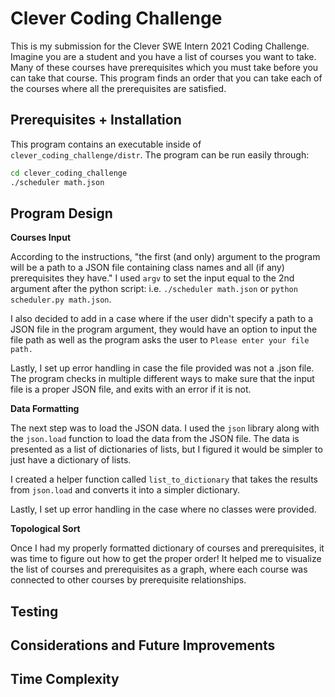 # Clever Coding Challenge
This is my submission for the Clever SWE Intern 2021 Coding Challenge. Imagine you are a student and you have a list of courses you want to take. Many of these courses have prerequisites which you must take before you can take that course. This program finds an order that you can take each of the courses where all the prerequisites are satisfied.

## Prerequisites + Installation
This program contains an executable inside of `clever_coding_challenge/distr`. The program can be run easily through:
```bash
cd clever_coding_challenge
./scheduler math.json
```

## Program Design
**Courses Input** 

According to the instructions, "the first (and only) argument to the program will be a path to a JSON file containing class names and all (if any) prerequisites they have." I used `argv` to set the input equal to the 2nd argument after the python script: i.e. `./scheduler math.json` or `python scheduler.py math.json`. 

I also decided to add in a case where if the user didn't specify a path to a JSON file in the program argument, they would have an option to input the file path as well as the program asks the user to `Please enter your file path.` 

Lastly, I set up error handling in case the file provided was not a .json file. The program checks in multiple different ways to make sure that the input file is a proper JSON file, and exits with an error if it is not.

**Data Formatting** 

The next step was to load the JSON data. I used the `json` library along with the `json.load` function to load the data from the JSON file. The data is presented as a list of dictionaries of lists, but I figured it would be simpler to just have a dictionary of lists. 

I created a helper function called `list_to_dictionary` that takes the results from `json.load` and converts it into a simpler dictionary.

Lastly, I set up error handling in the case where no classes were provided.

**Topological Sort**

Once I had my properly formatted dictionary of courses and prerequisites, it was time to figure out how to get the proper order! It helped me to visualize the list of courses and prerequisites as a graph, where each course was connected to other courses by prerequisite relationships.

## Testing

## Considerations and Future Improvements

## Time Complexity

